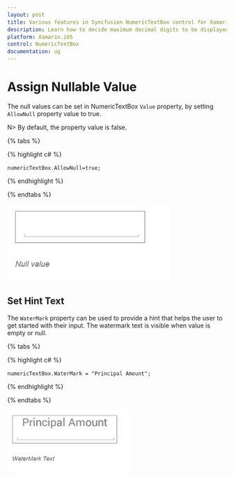 ```yaml
---
layout: post
title: Various features in Syncfusion NumericTextBox control for Xamarin.iOS
description: Learn how to decide maximum decimal digits to be displayed and nullable value support in NumericTextBox.
platform: Xamarin.iOS
control: NumericTextBox
documentation: ug
---
```

# Assign Nullable Value

The null values can be set in NumericTextBox `Value` property, by setting `AllowNull` property value to true.

N> By default, the property value is false.

{% tabs %}

{% highlight c# %}

	numericTextBox.AllowNull=true;

{% endhighlight %}

{% endtabs %}

![](images/AllowNull.png)

## Set Hint Text

The `WaterMark` property can be used to provide a hint that helps the user to get started with their input. The watermark text is visible when value is empty or null.

{% tabs %}

{% highlight c# %}
	
	numericTextBox.WaterMark = "Principal Amount";
	 
{% endhighlight %}

{% endtabs %}
	
![](images/WaterMark.png)